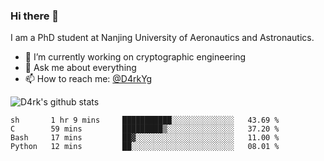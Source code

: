 ### Hi there 👋

I am a PhD student at Nanjing University of Aeronautics and Astronautics.

- 🔭 I’m currently working on cryptographic engineering
- 💬 Ask me about everything
- 📫 How to reach me: [@D4rkYg](https://twitter.com/D4rkYg)

![D4rk's github stats](https://github-readme-stats.vercel.app/api?username=dd4rk&show_icons=true&title_color=fff&icon_color=79ff97&text_color=9f9f9f&bg_color=151515)

<!--START_SECTION:waka-->
```text
sh       1 hr 9 mins     ███████████░░░░░░░░░░░░░░   43.69 % 
C        59 mins         █████████▒░░░░░░░░░░░░░░░   37.20 % 
Bash     17 mins         ██▓░░░░░░░░░░░░░░░░░░░░░░   11.00 % 
Python   12 mins         ██░░░░░░░░░░░░░░░░░░░░░░░   08.01 % 
```
<!--END_SECTION:waka-->
